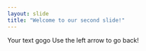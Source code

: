 ```yaml
---
layout: slide
title: "Welcome to our second slide!"
---
```

Your text gogo
Use the left arrow to go back!


